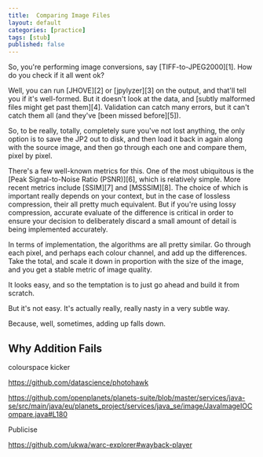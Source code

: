 ```yaml
---
title:  Comparing Image Files
layout: default
categories: [practice]
tags: [stub]
published: false
---
```


So, you're performing image conversions, say [TIFF-to-JPEG2000][1]. How do you check if it all went ok?

Well, you can run [JHOVE][2] or [jpylyzer][3] on the output, and that'll tell you if it's well-formed. But it doesn't look at the data, and [subtly malformed files might get past them][4]. Validation can catch many errors, but it can't catch them all (and they've [been missed before][5]).

So, to be really, totally, completely sure you've not lost anything, the only option is to save the JP2 out to disk, and then load it back in again along with the source image, and then go through each one and compare them, pixel by pixel.

There's a few well-known metrics for this. One of the most ubiquitous is the [Peak Signal-to-Noise Ratio (PSNR)][6], which is relatively simple. More recent metrics include [SSIM][7] and [MSSSIM][8]. The choice of which is important really depends on your context, but in the case of lossless compression, their all pretty much equivalent.  But if you're using lossy compression, accurate evaluate of the difference is critical in order to ensure your decision to deliberately discard a small amount of detail is being implemented accurately.

In terms of implementation, the algorithms are all pretty similar. Go through each pixel, and perhaps each colour channel, and add up the differences.  Take the total, and scale it down in proportion with the size of the image, and you get a stable metric of image quality.

It looks easy, and so the temptation is to just go ahead and build it from scratch.

But it's not easy. It's actually really, really nasty in a very subtle way.

Because, well, sometimes, adding up falls down.


Why Addition Fails
------------------



colourspace kicker



https://github.com/datascience/photohawk

https://github.com/openplanets/planets-suite/blob/master/services/java-se/src/main/java/eu/planets_project/services/java_se/image/JavaImageIOCompare.java#L180

Publicise

https://github.com/ukwa/warc-explorer#wayback-player